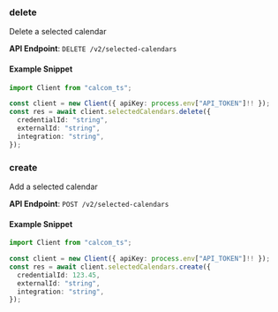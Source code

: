 
### delete <a name="delete"></a>
Delete a selected calendar



**API Endpoint**: `DELETE /v2/selected-calendars`

#### Example Snippet

```typescript
import Client from "calcom_ts";

const client = new Client({ apiKey: process.env["API_TOKEN"]!! });
const res = await client.selectedCalendars.delete({
  credentialId: "string",
  externalId: "string",
  integration: "string",
});
```

### create <a name="create"></a>
Add a selected calendar



**API Endpoint**: `POST /v2/selected-calendars`

#### Example Snippet

```typescript
import Client from "calcom_ts";

const client = new Client({ apiKey: process.env["API_TOKEN"]!! });
const res = await client.selectedCalendars.create({
  credentialId: 123.45,
  externalId: "string",
  integration: "string",
});
```
